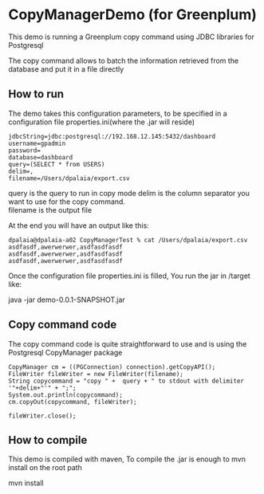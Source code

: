 # CopyManagerDemo (for Greenplum)

This demo is running a Greenplum copy command using JDBC libraries for Postgresql </br>

The copy command allows to batch the information retrieved from the database and put it in a file directly

## How to run

The demo takes this configuration parameters, to be specified in a configuration file properties.ini(where the .jar will reside)

```
jdbcString=jdbc:postgresql://192.168.12.145:5432/dashboard
username=gpadmin
password=
database=dashboard
query=(SELECT * from USERS)
delim=,
filename=/Users/dpalaia/export.csv
```

query is the query to run in copy mode
delim is the column separator you want to use for the copy command. </br>
filename is the output file </br>

At the end you will have an output like this: </br>


```
dpalaia@dpalaia-a02 CopyManagerTest % cat /Users/dpalaia/export.csv
asdfasdf,awerwerwer,asdfasdfasdf
asdfasdf,awerwerwer,asdfasdfasdf
asdfasdf,awerwerwer,asdfasdfasdf
```

Once the configuration file properties.ini is filled, You run the jar in /target like:<br>

java -jar demo-0.0.1-SNAPSHOT.jar

## Copy command code

The copy command code is quite straightforward to use and is using the Postgresql CopyManager package

```
CopyManager cm = ((PGConnection) connection).getCopyAPI();
FileWriter fileWriter = new FileWriter(filename);
String copycommand = "copy " +  query + " to stdout with delimiter '"+delim+"'" + ";";
System.out.println(copycommand);
cm.copyOut(copycommand, fileWriter);

fileWriter.close();
```

## How to compile

This demo is compiled with maven, To compile the .jar is enough to mvn install on the root path </br>

mvn install
